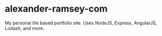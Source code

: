 # alexander-ramsey-com
My personal tile based portfolio site. Uses NodeJS, Express, AngularJS, Lodash, and more.
